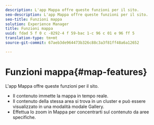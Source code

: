 ```yaml
---
description: L'app Mappa offre queste funzioni per il sito.
seo-description: L'app Mappa offre queste funzioni per il sito.
seo-title: Funzioni mappa
solution: Experience Manager
title: Funzioni mappa
uuid: fdad 5 f 0 c -8292-4 f 59-bac 1-c 96 c 01 e 96 ff 5
translation-type: tm+mt
source-git-commit: 67aeb3de964473b326c88c3a3f81ff48a6a12652

---
```



# Funzioni mappa{#map-features}

L&#39;app Mappa offre queste funzioni per il sito.



* Il contenuto immette la mappa in tempo reale.
* Il contenuto della stessa area si trova in un cluster e può essere visualizzato in una modalità modale Gallery.
* Effettua lo zoom in Mappa per concentrarti sul contenuto da aree specifiche.

